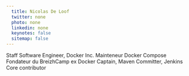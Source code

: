 ```yaml
---
  title: Nicolas De Loof
  twitter: none
  photo: none
  linkedin: none
  keynotes: false
  sitemap: false
---
```

Staff Software Engineer, Docker Inc. Mainteneur Docker Compose Fondateur du BreizhCamp ex Docker Captain, Maven Committer, Jenkins Core contributor